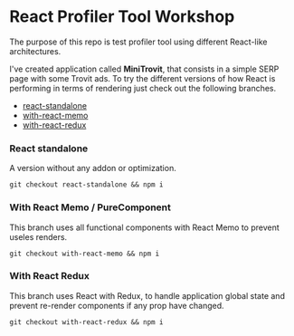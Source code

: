 # React Profiler Tool Workshop

The purpose of this repo is test profiler tool using different React-like
architectures.

I've created application called **MiniTrovit**, that consists in a simple SERP page 
with some Trovit ads. To try the different versions of how React is performing in terms of 
rendering just check out the following branches.
 - [react-standalone](https://github.com/alexhoma/react-profiler-tool/tree/react-standalone)
 - [with-react-memo](https://github.com/alexhoma/react-profiler-tool/tree/with-react-memo)
 - [with-react-redux](https://github.com/alexhoma/react-profiler-tool/tree/with-react-redux)

### React standalone

A version without any addon or optimization.

```
git checkout react-standalone && npm i
```

### With React Memo / PureComponent

This branch uses all functional components with React Memo to prevent 
useles renders.

```
git checkout with-react-memo && npm i
```

### With React Redux

This branch uses React with Redux, to handle application global state
and prevent re-render components if any prop have changed.

```
git checkout with-react-redux && npm i
```